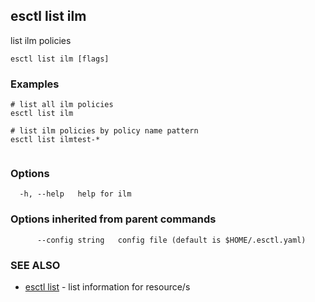 ## esctl list ilm

list ilm policies

```
esctl list ilm [flags]
```

### Examples

```
# list all ilm policies
esctl list ilm

# list ilm policies by policy name pattern
esctl list ilmtest-*
	
```

### Options

```
  -h, --help   help for ilm
```

### Options inherited from parent commands

```
      --config string   config file (default is $HOME/.esctl.yaml)
```

### SEE ALSO

* [esctl list](esctl_list.md)	 - list information for resource/s

